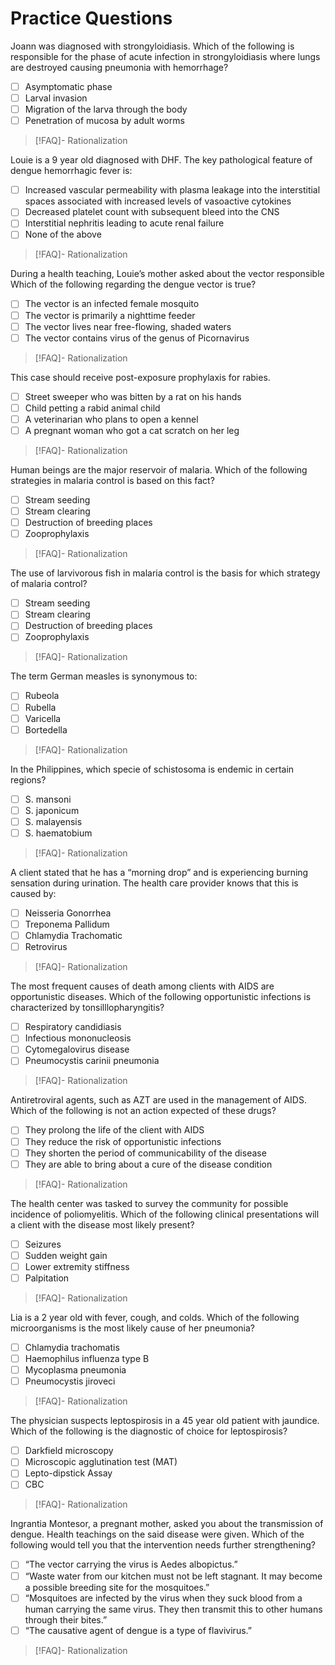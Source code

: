 # Practice Questions
Joann was diagnosed with strongyloidiasis. Which of the following is responsible for the phase of acute infection in strongyloidiasis where lungs are destroyed causing pneumonia with hemorrhage?
- [ ] Asymptomatic phase
- [ ] Larval invasion
- [ ] Migration of the larva through the body
- [ ] Penetration of mucosa by adult worms
>[!FAQ]- Rationalization
>

Louie is a 9 year old diagnosed with DHF. The key pathological feature of dengue hemorrhagic fever is:
- [ ] Increased vascular permeability with plasma leakage into the interstitial spaces associated with increased levels of vasoactive cytokines
- [ ] Decreased platelet count with subsequent bleed into the CNS
- [ ] Interstitial nephritis leading to acute renal failure
- [ ] None of the above
>[!FAQ]- Rationalization
>

During a health teaching, Louie’s mother asked about the vector responsible Which of the following regarding the dengue vector is true?
- [ ] The vector is an infected female mosquito
- [ ] The vector is primarily a nighttime feeder
- [ ] The vector lives near free-flowing, shaded waters
- [ ] The vector contains virus of the genus of Picornavirus
>[!FAQ]- Rationalization
>

This case should receive post-exposure prophylaxis for rabies.
- [ ] Street sweeper who was bitten by a rat on his hands
- [ ] Child petting a rabid animal child
- [ ] A veterinarian who plans to open a kennel
- [ ] A pregnant woman who got a cat scratch on her leg
>[!FAQ]- Rationalization
>

Human beings are the major reservoir of malaria. Which of the following strategies in malaria control is based on this fact?
- [ ] Stream seeding
- [ ] Stream clearing
- [ ] Destruction of breeding places
- [ ] Zooprophylaxis
>[!FAQ]- Rationalization
>

The use of larvivorous fish in malaria control is the basis for which strategy of malaria control?
- [ ] Stream seeding
- [ ] Stream clearing
- [ ] Destruction of breeding places
- [ ] Zooprophylaxis
>[!FAQ]- Rationalization
>

The term German measles is synonymous to:
- [ ] Rubeola
- [ ] Rubella
- [ ] Varicella
- [ ] Bortedella
>[!FAQ]- Rationalization
>

In the Philippines, which specie of schistosoma is endemic in certain regions?
- [ ] S. mansoni
- [ ] S. japonicum
- [ ] S. malayensis
- [ ] S. haematobium
>[!FAQ]- Rationalization
>

 A client stated that he has a “morning drop” and is experiencing burning sensation during urination. The health care provider knows that this is caused by:
- [ ] Neisseria Gonorrhea
- [ ] Treponema Pallidum
- [ ] Chlamydia Trachomatic
- [ ] Retrovirus
>[!FAQ]- Rationalization
>

The most frequent causes of death among clients with AIDS are opportunistic diseases. Which of the following opportunistic infections is characterized by tonsilllopharyngitis?
- [ ] Respiratory candidiasis
- [ ] Infectious mononucleosis
- [ ] Cytomegalovirus disease
- [ ] Pneumocystis carinii pneumonia
>[!FAQ]- Rationalization
>

Antiretroviral agents, such as AZT are used in the management of AIDS. Which of the following is not an action expected of these drugs?
- [ ] They prolong the life of the client with AIDS
- [ ] They reduce the risk of opportunistic infections
- [ ] They shorten the period of communicability of the disease
- [ ] They are able to bring about a cure of the disease condition
>[!FAQ]- Rationalization
>

The health center was tasked to survey the community for possible incidence of poliomyelitis. Which of the following clinical presentations will a client with the disease most likely present?
- [ ] Seizures
- [ ] Sudden weight gain
- [ ] Lower extremity stiffness
- [ ] Palpitation
>[!FAQ]- Rationalization
>

Lia is a 2 year old with fever, cough, and colds. Which of the following microorganisms is the most likely cause of her pneumonia?
- [ ] Chlamydia trachomatis
- [ ] Haemophilus influenza type B
- [ ] Mycoplasma pneumonia
- [ ] Pneumocystis jiroveci
>[!FAQ]- Rationalization
>

The physician suspects leptospirosis in a 45 year old patient with jaundice. Which of the following is the diagnostic of choice for leptospirosis?
- [ ] Darkfield microscopy
- [ ] Microscopic agglutination test (MAT)
- [ ] Lepto-dipstick Assay
- [ ] CBC
>[!FAQ]- Rationalization
>

Ingrantia Montesor, a pregnant mother, asked you about the transmission of dengue. Health teachings on the said disease were given. Which of the following would tell you that the intervention needs further strengthening?
- [ ] “The vector carrying the virus is Aedes albopictus.”
- [ ] “Waste water from our kitchen must not be left stagnant. It may become a possible breeding site for the mosquitoes.”
- [ ] “Mosquitoes are infected by the virus when they suck blood from a human carrying the same virus. They then transmit this to other humans through their bites.”
- [ ] “The causative agent of dengue is a type of flavivirus.”
>[!FAQ]- Rationalization
>

